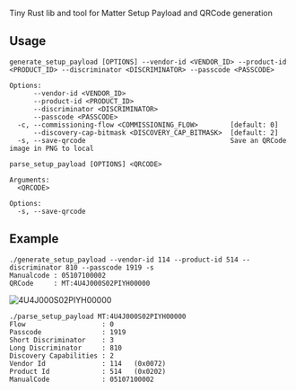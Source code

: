 Tiny Rust lib and tool for Matter Setup Payload and QRCode generation

## Usage
```shell
generate_setup_payload [OPTIONS] --vendor-id <VENDOR_ID> --product-id <PRODUCT_ID> --discriminator <DISCRIMINATOR> --passcode <PASSCODE>

Options:
      --vendor-id <VENDOR_ID>                          
      --product-id <PRODUCT_ID>                        
      --discriminator <DISCRIMINATOR>                  
      --passcode <PASSCODE>                            
  -c, --commissioning-flow <COMMISSIONING_FLOW>        [default: 0]
      --discovery-cap-bitmask <DISCOVERY_CAP_BITMASK>  [default: 2]
  -s, --save-qrcode                                    Save an QRCode image in PNG to local

parse_setup_payload [OPTIONS] <QRCODE>

Arguments:
  <QRCODE>  

Options:
  -s, --save-qrcode  
```

## Example
```shell
./generate_setup_payload --vendor-id 114 --product-id 514 --discriminator 810 --passcode 1919 -s
Manualcode : 05107100002
QRCode     : MT:4U4J000S02PIYH00000
```
![4U4J000S02PIYH00000](https://github.com/user-attachments/assets/50010003-10b1-4a4d-b424-cfc586c52f90)
```shell
./parse_setup_payload MT:4U4J000S02PIYH00000
Flow                   : 0
Passcode               : 1919
Short Discriminator    : 3
Long Discriminator     : 810
Discovery Capabilities : 2
Vendor Id              : 114   (0x0072)
Product Id             : 514   (0x0202)
ManualCode             : 05107100002
```

